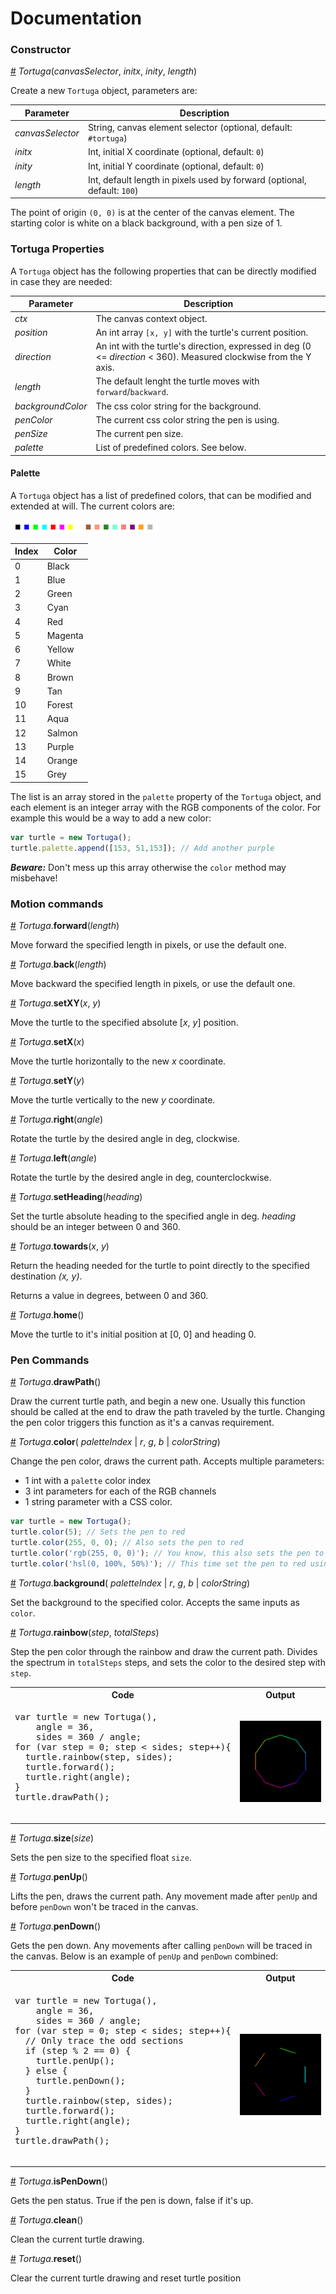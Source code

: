 # Documentation
### Constructor
<a name="tortuga" href="#tortuga">#</a> *Tortuga*(*canvasSelector*, *initx*, *inity*, *length*)

Create a new `Tortuga` object, parameters are:

 Parameter | Description
 ----------|------------
 *canvasSelector* | String, canvas element selector (optional, default: `#tortuga`)
 *initx*          | Int, initial X coordinate (optional, default: `0`)
 *inity*          | Int, initial Y coordinate (optional, default: `0`)
 *length*         | Int, default length in pixels used by forward (optional, default: `100`)

The point of origin `(0, 0)` is at the center of the canvas element. The
starting color is white on a black background, with a pen size of 1.

### Tortuga Properties

A `Tortuga` object has the following properties that can be directly modified in
case they are needed:

Parameter | Description
----------|------------
*ctx*       | The canvas context object.
*position*  | An int array `[x, y]` with the turtle's current position.
*direction* | An int with the turtle's direction, expressed in deg (0 <= *direction* < 360). Measured clockwise from the Y axis.
*length*    | The default lenght the turtle moves with `forward`/`backward`.
*backgroundColor* | The css color string for the background.
*penColor* | The current css color string the pen is using.
*penSize* | The current pen size.
*palette* | List of predefined colors. See below.

#### Palette

A `Tortuga` object has a list of predefined colors, that can be modified and
extended at will. The current colors are:

<img src="../img/colors.png" alt="Available Colors">

Index | Color
------|------
0 | Black
1 | Blue
2 | Green
3 | Cyan
4 | Red
5 | Magenta
6 | Yellow
7 | White
8 | Brown
9 | Tan
10 | Forest
11 | Aqua
12 | Salmon
13 | Purple
14 | Orange
15 | Grey

The list is an array stored in the `palette` property of the `Tortuga` object,
and each element is an integer array with the RGB components of the color. For
example this would be a way to add a new color:

```js
var turtle = new Tortuga();
turtle.palette.append([153, 51,153]); // Add another purple
```

***Beware:*** Don't mess up this array otherwise the `color` method may
 misbehave!

### Motion commands
<a name="forward" href="#forward">#</a> *Tortuga*.**forward**(*length*)

Move forward the specified length in pixels, or use the default one.

<a name="back" href="#back">#</a> *Tortuga*.**back**(*length*)

Move backward the specified length in pixels, or use the default one.

<a name="setXY" href="#setXY">#</a> *Tortuga*.**setXY**(*x*, *y*)

Move the turtle to the specified absolute [*x*, *y*] position.

<a name="setX" href="#setX">#</a> *Tortuga*.**setX**(*x*)

Move the turtle horizontally to the new *x* coordinate.

<a name="setY" href="#setY">#</a> *Tortuga*.**setY**(*y*)

Move the turtle vertically to the new *y* coordinate.

<a name="right" href="#right">#</a> *Tortuga*.**right**(*angle*)

Rotate the turtle by the desired angle in deg, clockwise.

<a name="left" href="#left">#</a> *Tortuga*.**left**(*angle*)

Rotate the turtle by the desired angle in deg, counterclockwise.

<a name="setHeading" href="#setHeading">#</a> *Tortuga*.**setHeading**(*heading*)

Set the turtle absolute heading to the specified angle in deg. *heading* should
be an integer between 0 and 360.

<a name="towards" href="#towards">#</a> *Tortuga*.**towards**(*x*, *y*)

Return the heading needed for the turtle to point directly to the specified
destination *(x, y)*.

Returns a value in degrees, between 0 and 360.

<a name="home" href="#home">#</a> *Tortuga*.**home**()

Move the turtle to it's initial position at [0, 0] and heading 0.

### Pen Commands
<a name="drawPath" href="#drawPath">#</a> *Tortuga*.**drawPath**()

Draw the current turtle path, and begin a new one. Usually this function should
be called at the end to draw the path traveled by the turtle. Changing the pen
color triggers this function as it's a canvas requirement.

<a name="color" href="#color">#</a> *Tortuga*.**color**( *paletteIndex* | *r*, *g*, *b* | *colorString*)

Change the pen color, draws the current path. Accepts multiple parameters:
  * 1 int with a `palette` color index
  * 3 int parameters for each of the RGB channels
  * 1 string parameter with a CSS color.

```js
var turtle = new Tortuga();
turtle.color(5); // Sets the pen to red
turtle.color(255, 0, 0); // Also sets the pen to red
turtle.color('rgb(255, 0, 0)'); // You know, this also sets the pen to red
turtle.color('hsl(0, 100%, 50%)'); // This time set the pen to red using HSL
```

<a name="background" href="#background">#</a> *Tortuga*.**background**( *paletteIndex* | *r*, *g*, *b* | *colorString*)

Set the background to the specified color. Accepts the same inputs as
`color`.

<a name="rainbow" href="#rainbow">#</a> *Tortuga*.**rainbow**(*step*, *totalSteps*)

Step the pen color through the rainbow and draw the current path. Divides the
spectrum in `totalSteps` steps, and sets the color to the desired step with `step`.

<table>
  <tr>
    <th>
    Code
    </th>
    <th>
    Output
    </th>
  </tr>
  <tr>
    <td>
      <pre lang="javascript">
var turtle = new Tortuga(),
    angle = 36,
    sides = 360 / angle;
for (var step = 0; step < sides; step++){
  turtle.rainbow(step, sides);
  turtle.forward();
  turtle.right(angle);
}
turtle.drawPath();
      </pre>
    </td>
    <td>
      <img src="../img/rainbow.png" alt="Rainbow Hexagon">
    </td>
  </tr>
</table>

<a name="size" href="#size">#</a> *Tortuga*.**size**(*size*)

Sets the pen size to the specified float `size`.

<a name="penUp" href="#penUp">#</a> *Tortuga*.**penUp**()

Lifts the pen, draws the current path. Any movement made after `penUp` and before
`penDown` won't be traced in the canvas.

<a name="penDown" href="#penDown">#</a> *Tortuga*.**penDown**()

Gets the pen down. Any movements after calling `penDown` will be traced in the
canvas. Below is an example of `penUp` and `penDown` combined:

<table>
  <tr>
    <th>
    Code
    </th>
    <th>
    Output
    </th>
  </tr>
  <tr>
    <td>
      <pre lang="javascript">
var turtle = new Tortuga(),
    angle = 36,
    sides = 360 / angle;
for (var step = 0; step < sides; step++){
  // Only trace the odd sections
  if (step % 2 == 0) {
    turtle.penUp();
  } else {
    turtle.penDown();
  }
  turtle.rainbow(step, sides);
  turtle.forward();
  turtle.right(angle);
}
turtle.drawPath();
      </pre>
    </td>
    <td>
      <img src="../img/pendown.png" alt="Only odd sides Hexagon">
    </td>
  </tr>
</table>

<a name="isPenDown" href="#isPenDown">#</a> *Tortuga*.**isPenDown**()

Gets the pen status. True if the pen is down, false if it's up.

<a name="clean" href="#clean">#</a> *Tortuga*.**clean**()

Clean the current turtle drawing.

<a name="reset" href="#reset">#</a> *Tortuga*.**reset**()

Clear the current turtle drawing and reset turtle position
